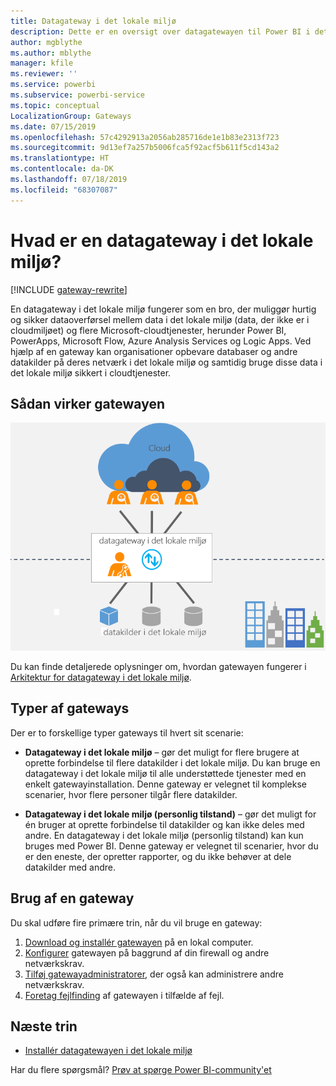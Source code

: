 ```yaml
---
title: Datagateway i det lokale miljø
description: Dette er en oversigt over datagatewayen til Power BI i det lokale miljø. Du kan bruge denne gateway til at arbejde med DirectQuery-datakilder. Du kan også bruge denne gateway til at opdatere clouddatasæt med data i det lokale miljø.
author: mgblythe
ms.author: mblythe
manager: kfile
ms.reviewer: ''
ms.service: powerbi
ms.subservice: powerbi-service
ms.topic: conceptual
LocalizationGroup: Gateways
ms.date: 07/15/2019
ms.openlocfilehash: 57c4292913a2056ab285716de1e1b83e2313f723
ms.sourcegitcommit: 9d13ef7a257b5006fca5f92acf5b611f5cd143a2
ms.translationtype: HT
ms.contentlocale: da-DK
ms.lasthandoff: 07/18/2019
ms.locfileid: "68307087"
---
```

# <a name="what-is-an-on-premises-data-gateway"></a>Hvad er en datagateway i det lokale miljø?

[!INCLUDE [gateway-rewrite](includes/gateway-rewrite.md)]

En datagateway i det lokale miljø fungerer som en bro, der muliggør hurtig og sikker dataoverførsel mellem data i det lokale miljø (data, der ikke er i cloudmiljøet) og flere Microsoft-cloudtjenester, herunder Power BI, PowerApps, Microsoft Flow, Azure Analysis Services og Logic Apps. Ved hjælp af en gateway kan organisationer opbevare databaser og andre datakilder på deres netværk i det lokale miljø og samtidig bruge disse data i det lokale miljø sikkert i cloudtjenester.

## <a name="how-the-gateway-works"></a>Sådan virker gatewayen

![Oversigt over gateways](media/service-gateway-onprem/on-premises-data-gateway.png)

Du kan finde detaljerede oplysninger om, hvordan gatewayen fungerer i [Arkitektur for datagateway i det lokale miljø](/data-integration/gateway/service-gateway-onprem-indepth).

## <a name="types-of-gateways"></a>Typer af gateways

Der er to forskellige typer gateways til hvert sit scenarie:

* **Datagateway i det lokale miljø** – gør det muligt for flere brugere at oprette forbindelse til flere datakilder i det lokale miljø. Du kan bruge en datagateway i det lokale miljø til alle understøttede tjenester med en enkelt gatewayinstallation. Denne gateway er velegnet til komplekse scenarier, hvor flere personer tilgår flere datakilder.

* **Datagateway i det lokale miljø (personlig tilstand)** – gør det muligt for én bruger at oprette forbindelse til datakilder og kan ikke deles med andre. En datagateway i det lokale miljø (personlig tilstand) kan kun bruges med Power BI. Denne gateway er velegnet til scenarier, hvor du er den eneste, der opretter rapporter, og du ikke behøver at dele datakilder med andre.

## <a name="using-a-gateway"></a>Brug af en gateway

Du skal udføre fire primære trin, når du vil bruge en gateway:

1. [Download og installér gatewayen](/data-integration/gateway/service-gateway-install) på en lokal computer.
2. [Konfigurer](/data-integration/gateway/service-gateway-app) gatewayen på baggrund af din firewall og andre netværkskrav.
3. [Tilføj gatewayadministratorer](/data-integration/gateway/service-gateway-manage), der også kan administrere andre netværkskrav.
4. [Foretag fejlfinding](service-gateway-onprem-tshoot.md) af gatewayen i tilfælde af fejl.

## <a name="next-steps"></a>Næste trin

* [Installér datagatewayen i det lokale miljø](/data-integration/gateway/service-gateway-install)


Har du flere spørgsmål? [Prøv at spørge Power BI-community'et](http://community.powerbi.com/)
